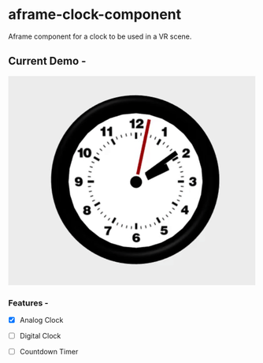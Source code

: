 ﻿# aframe-clock-component
 Aframe component for a clock to be used in a VR scene.
 ## Current Demo - 
 ![](demo.gif)
 ### Features - 
 - [X] Analog Clock
 - [ ] Digital Clock
 - [ ] Countdown Timer
 
